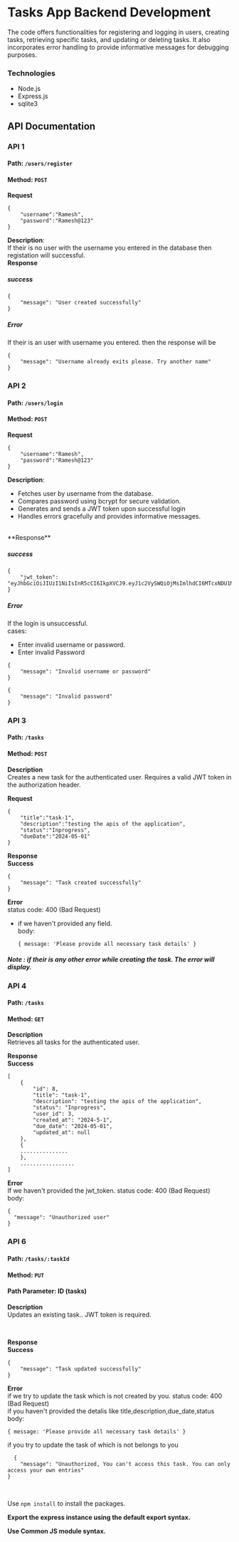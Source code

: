# Tasks App Backend Development

The code offers functionalities for registering and logging in users, creating tasks, retrieving specific tasks, and updating or deleting tasks. It also incorporates error handling to provide informative messages for debugging purposes.

### Technologies
- Node.js
- Express.js
- sqlite3

## API Documentation
<Section id="section1" >

### API 1

#### Path: `/users/register`

#### Method: `POST`

**Request**

```
{
    "username":"Ramesh",
    "password":"Ramesh@123"
}
```
**Description**: <br />
If their is no user with the username you entered in the database then registation will successful.<br />
**Response**<br />
##### success
```
{
    "message": "User created successfully"
}
```
##### Error
If their is an user with username you entered. then the response will be
```
{
    "message": "Username already exits please. Try another name"
}
```
</Section>

<Section id="section2" >

### API 2

#### Path: `/users/login`

#### Method: `POST`

**Request**

```
{
    "username":"Ramesh",
    "password":"Ramesh@123"
}
```
**Description**: <br />
- Fetches user by username from the database.
- Compares password using bcrypt for secure validation.
- Generates and sends a JWT token upon successful login
- Handles errors gracefully and provides informative messages.
<br />
**Response**
<br />

##### success

```
{
    "jwt_token": "eyJhbGciOiJIUzI1NiIsInR5cCI6IkpXVCJ9.eyJ1c2VySWQiOjMsImlhdCI6MTcxNDU1MTU5Nn0.v1gup7Q............."
}
```
##### Error
If the login is unsuccessful.<br />
cases: <br />
- Enter invalid username or password.
- Enter invalid Password
```
{
    "message": "Invalid username or password"
}
```
```
{
    "message": "Invalid password"
}
```

</Section>


<Section id="section3" >

### API 3

#### Path: `/tasks`

#### Method: `POST`

**Description**
<br />
Creates a new task for the authenticated user. Requires a valid JWT token in the authorization header.
<br/>

**Request**

```
{
    "title":"task-1",
    "description":"testing the apis of the application",
    "status":"Inprogress",
    "dueDate":"2024-05-01"
}
```

**Response**
<br />
**Success**
```
{
    "message": "Task created successfully"
}
```
**Error**<br/>
status code: 400 (Bad Request)<br/>
- if we haven't provided any field.<br />
  body:
  ```
  { message: 'Please provide all necessary task details' }
  ```
##### Note : if their is any other error while creating the task. The error will display.

</Section>

<Section id="section4">

### API 4

#### Path: `/tasks`

#### Method: `GET`

**Description**
<br />
Retrieves all tasks for the authenticated user.
<br/>

**Response**
<br />
**Success**
```
[
    {
        "id": 8,
        "title": "task-1",
        "description": "testing the apis of the application",
        "status": "Inprogress",
        "user_id": 3,
        "created_at": "2024-5-1",
        "due_date": "2024-05-01",
        "updated_at": null
    },
    {
    ...............
    },
    .................
]
```
**Error**<br/>
If we haven't provided the jwt_token.
status code: 400 (Bad Request)<br/>
  body:
  ```
  {
    "message": "Unauthorized user"
  }
  ```
</Section>


<Section id="section5>


<Section id="section6>

### API 6

#### Path: `/tasks/:taskId`

#### Method: `PUT`

#### Path Parameter: ID (tasks)
**Description**
<br />
Updates an existing task.. JWT token is required.

<br/>

**Response**
<br />
**Success**
<br />
```
{
    "message": "Task updated successfully"
}
```
**Error**<br/>
if we try to update the task which is not created by you.
status code: 400 (Bad Request)<br/>
if you haven't provided the detalis like title,description,due_date,status  <br />
  body:
  ```
  { message: 'Please provide all necessary task details' }
  ```
if you try to update the task of which is not belongs to you <br />
```
  {
    "message": "Unauthorized, You can't access this task. You can only access your own entries"
}
```
</Section>


<br/>

Use `npm install` to install the packages.

**Export the express instance using the default export syntax.**

**Use Common JS module syntax.**




